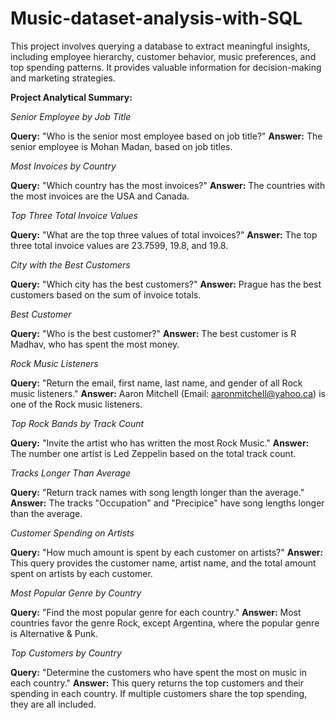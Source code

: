 # Music-dataset-analysis-with-SQL

This project involves querying a database to extract meaningful insights, including employee hierarchy, customer behavior, music preferences, and top spending patterns. It provides valuable information for decision-making and marketing strategies.

**Project Analytical Summary:**

*Senior Employee by Job Title*

**Query:** "Who is the senior most employee based on job title?"
**Answer:** The senior employee is Mohan Madan, based on job titles.

*Most Invoices by Country*

**Query:** "Which country has the most invoices?"
**Answer:** The countries with the most invoices are the USA and Canada.

*Top Three Total Invoice Values*

**Query:** "What are the top three values of total invoices?"
**Answer:** The top three total invoice values are 23.7599, 19.8, and 19.8.

*City with the Best Customers*

**Query:** "Which city has the best customers?"
**Answer:** Prague has the best customers based on the sum of invoice totals.

*Best Customer*

**Query:** "Who is the best customer?"
**Answer:** The best customer is R Madhav, who has spent the most money.

*Rock Music Listeners*

**Query:** "Return the email, first name, last name, and gender of all Rock music listeners."
**Answer:** Aaron Mitchell (Email: aaronmitchell@yahoo.ca) is one of the Rock music listeners.

*Top Rock Bands by Track Count*

**Query:** "Invite the artist who has written the most Rock Music."
**Answer:** The number one artist is Led Zeppelin based on the total track count.

*Tracks Longer Than Average*

**Query:** "Return track names with song length longer than the average."
**Answer:** The tracks "Occupation" and "Precipice" have song lengths longer than the average.

*Customer Spending on Artists*

**Query:** "How much amount is spent by each customer on artists?"
**Answer:** This query provides the customer name, artist name, and the total amount spent on artists by each customer.

*Most Popular Genre by Country*

**Query:** "Find the most popular genre for each country."
**Answer:** Most countries favor the genre Rock, except Argentina, where the popular genre is Alternative & Punk.

*Top Customers by Country*

**Query:** "Determine the customers who have spent the most on music in each country."
**Answer:** This query returns the top customers and their spending in each country. If multiple customers share the top spending, they are all included.
